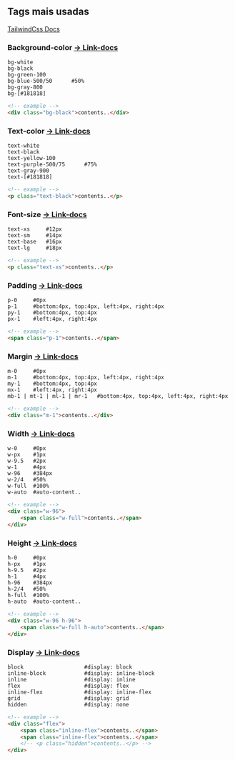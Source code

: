 ## Tags mais usadas

[TailwindCss Docs](https://tailwindcss.com/docs/installation)

### Background-color [-> Link-docs](https://tailwindcss.com/docs/background-color)
``` console
bg-white
bg-black
bg-green-100
bg-blue-500/50      #50%
bg-gray-800
bg-[#181818]
```
```html 
<!-- example -->
<div class="bg-black">contents..</div>
```

### Text-color [-> Link-docs](https://tailwindcss.com/docs/text-color)
``` console
text-white
text-black
text-yellow-100
text-purple-500/75      #75%
text-gray-900
text-[#181818]
```
```html 
<!-- example -->
<p class="text-black">contents..</p>
```

### Font-size [-> Link-docs](https://tailwindcss.com/docs/font-size)
``` console
text-xs     #12px
text-sm     #14px
text-base   #16px
text-lg     #18px
```
```html 
<!-- example -->
<p class="text-xs">contents..</p>
```

### Padding [-> Link-docs](https://tailwindcss.com/docs/padding)
``` console
p-0     #0px
p-1     #bottom:4px, top:4px, left:4px, right:4px
py-1    #bottom:4px, top:4px
px-1    #left:4px, right:4px
```
```html 
<!-- example -->
<span class="p-1">contents..</span>
```

### Margin [-> Link-docs](https://tailwindcss.com/docs/margin)
``` console
m-0     #0px
m-1     #bottom:4px, top:4px, left:4px, right:4px
my-1    #bottom:4px, top:4px
mx-1    #left:4px, right:4px
mb-1 | mt-1 | ml-1 | mr-1   #bottom:4px, top:4px, left:4px, right:4px   
```
```html 
<!-- example -->
<div class="m-1">contents..</div>
```

### Width [-> Link-docs](https://tailwindcss.com/docs/width)
``` console
w-0     #0px
w-px    #1px
w-9.5   #2px
w-1     #4px
w-96    #384px
w-2/4   #50%
w-full  #100%
w-auto  #auto-content..
```
```html 
<!-- example -->
<div class="w-96">
    <span class="w-full">contents..</span>
</div>
```

### Height [-> Link-docs](https://tailwindcss.com/docs/height)
``` console
h-0     #0px
h-px    #1px
h-9.5   #2px
h-1     #4px
h-96    #384px
h-2/4   #50%
h-full  #100%
h-auto  #auto-content..
```
```html 
<!-- example -->
<div class="w-96 h-96">
    <span class="w-full h-auto">contents..</span>
</div>
```

### Display [-> Link-docs](https://tailwindcss.com/docs/display)
```console
block                   #display: block
inline-block	        #display: inline-block
inline	                #display: inline
flex	                #display: flex
inline-flex	            #display: inline-flex
grid	                #display: grid
hidden	                #display: none
```
```html 
<!-- example -->
<div class="flex">
    <span class="inline-flex">contents..</span>
    <span class="inline-flex">contents..</span>
    <!-- <p class="hidden">contents..</p> -->
</div>
```
